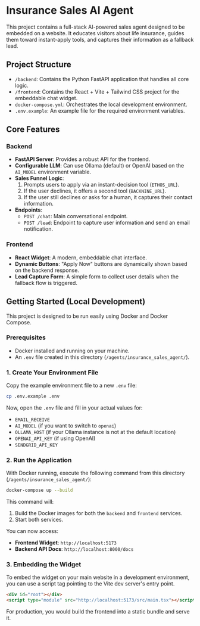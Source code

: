 # Insurance Sales AI Agent

This project contains a full-stack AI-powered sales agent designed to be embedded on a website. It educates visitors about life insurance, guides them toward instant-apply tools, and captures their information as a fallback lead.

## Project Structure

-   `/backend`: Contains the Python FastAPI application that handles all core logic.
-   `/frontend`: Contains the React + Vite + Tailwind CSS project for the embeddable chat widget.
-   `docker-compose.yml`: Orchestrates the local development environment.
-   `.env.example`: An example file for the required environment variables.

## Core Features

### Backend
-   **FastAPI Server**: Provides a robust API for the frontend.
-   **Configurable LLM**: Can use Ollama (default) or OpenAI based on the `AI_MODEL` environment variable.
-   **Sales Funnel Logic**:
    1.  Prompts users to apply via an instant-decision tool (`ETHOS_URL`).
    2.  If the user declines, it offers a second tool (`BACKNINE_URL`).
    3.  If the user still declines or asks for a human, it captures their contact information.
-   **Endpoints**:
    -   `POST /chat`: Main conversational endpoint.
    -   `POST /lead`: Endpoint to capture user information and send an email notification.

### Frontend
-   **React Widget**: A modern, embeddable chat interface.
-   **Dynamic Buttons**: "Apply Now" buttons are dynamically shown based on the backend response.
-   **Lead Capture Form**: A simple form to collect user details when the fallback flow is triggered.

## Getting Started (Local Development)

This project is designed to be run easily using Docker and Docker Compose.

### Prerequisites
-   Docker installed and running on your machine.
-   An `.env` file created in this directory (`/agents/insurance_sales_agent/`).

### 1. Create Your Environment File

Copy the example environment file to a new `.env` file:

```bash
cp .env.example .env
```

Now, open the `.env` file and fill in your actual values for:
-   `EMAIL_RECEIVE`
-   `AI_MODEL` (if you want to switch to `openai`)
-   `OLLAMA_HOST` (if your Ollama instance is not at the default location)
-   `OPENAI_API_KEY` (if using OpenAI)
-   `SENDGRID_API_KEY`

### 2. Run the Application

With Docker running, execute the following command from this directory (`/agents/insurance_sales_agent/`):

```bash
docker-compose up --build
```

This command will:
1.  Build the Docker images for both the `backend` and `frontend` services.
2.  Start both services.

You can now access:
-   **Frontend Widget**: `http://localhost:5173`
-   **Backend API Docs**: `http://localhost:8000/docs`

### 3. Embedding the Widget

To embed the widget on your main website in a development environment, you can use a script tag pointing to the Vite dev server's entry point.

```html
<div id="root"></div>
<script type="module" src="http://localhost:5173/src/main.tsx"></script>
```

For production, you would build the frontend into a static bundle and serve it.
